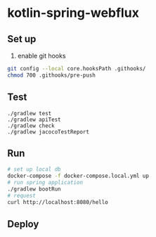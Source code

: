 # kotlin-spring-webflux

## Set up
1. enable git hooks
```bash
git config --local core.hooksPath .githooks/ 
chmod 700 .githooks/pre-push
```


## Test

```
./gradlew test
./gradlew apiTest
./gradlew check
./gradlew jacocoTestReport
```

## Run

```bash
# set up local db
docker-compose -f docker-compose.local.yml up
# run spring application
./gradlew bootRun
# request
curl http://localhost:8080/hello
```

## Deploy
